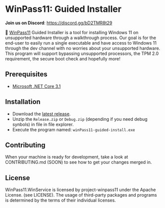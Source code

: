 # WinPass11: Guided Installer

**Join us on Discord**: https://discord.gg/bD2TMR8t29

🔑 [WinPass11](https://github.com/project-winpass11/) Guided Installer is a tool for installing Windows 11 on unsupported hardware through a walkthrough process. Our goal is for the end-user to easily run a single executable and have access to Windows 11 through the dev channel with no worries about your unsupported hardware. This program will support bypassing unsupported processors, the TPM 2.0 requirement, the secure boot check and hopefully more!

## Prerequisites
* [Microsoft .NET Core 3.1](https://dotnet.microsoft.com/download/dotnet/3.1)

## Installation
* Download the [latest release](https://github.com/project-winpass11/WinPass11.GuidedInstaller/releases).
* Unzip the `Release.zip` or `Debug.zip` (depending if you need debug synbols) in file in file explorer.
* Execute the program named: `winPass11-guided-install.exe`

## Contributing
When your machine is ready for development, take a look at CONTRIBUTING.md (SOON) to see how to get your changes merged in.

## License
WinPass11.WinService is licensed by project-winpass11 under the Apache License. (see LICENSE). The usage of third-party packages and programs is determined by the terms of their individual licenses.
